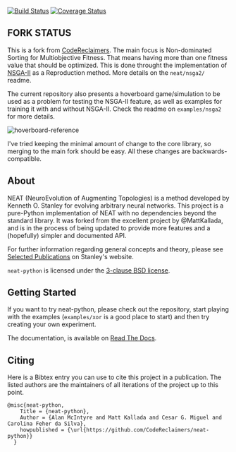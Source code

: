 [![Build Status](https://travis-ci.org/CodeReclaimers/neat-python.svg)](https://travis-ci.org/CodeReclaimers/neat-python)
[![Coverage Status](https://coveralls.io/repos/CodeReclaimers/neat-python/badge.svg?branch=master&service=github)](https://coveralls.io/github/CodeReclaimers/neat-python?branch=master)

## FORK STATUS ##

This is a fork from [CodeReclaimers](https://github.com/CodeReclaimers/neat-python).
The main focus is Non-dominated Sorting for Multiobjective Fitness. That means having more than one fitness value that should be optimized.
This is done throught the implementation of [NSGA-II](https://ieeexplore.ieee.org/document/996017) as a Reproduction method. More details on the `neat/nsga2/` readme.

The current repository also presents a hoverboard game/simulation to be used as a problem for testing the NSGA-II feature, as well as examples for training it with and without NSGA-II.
Check the readme on `examples/nsga2` for more details.

![hoverboard-reference](https://i.imgur.com/CfrdHmr.gif)

I've tried keeping the minimal amount of change to the core library, so merging to the main fork should be easy. All these changes are backwards-compatible.

## About ##

NEAT (NeuroEvolution of Augmenting Topologies) is a method developed by Kenneth O. Stanley for evolving arbitrary neural
networks. This project is a pure-Python implementation of NEAT with no dependencies beyond the standard library. It was
forked from the excellent project by @MattKallada, and is in the process of being updated to provide more features and a
(hopefully) simpler and documented API.

For further information regarding general concepts and theory, please see
[Selected Publications](http://www.cs.ucf.edu/~kstanley/#publications) on Stanley's website.

`neat-python` is licensed under the [3-clause BSD license](https://opensource.org/licenses/BSD-3-Clause).

## Getting Started ##

If you want to try neat-python, please check out the repository, start playing with the examples (`examples/xor` is
a good place to start) and then try creating your own experiment.

The documentation, is available on [Read The Docs](http://neat-python.readthedocs.io).

## Citing ##

Here is a Bibtex entry you can use to cite this project in a publication. The listed authors are the maintainers of
all iterations of the project up to this point.

```
@misc{neat-python,
    Title = {neat-python},
    Author = {Alan McIntyre and Matt Kallada and Cesar G. Miguel and Carolina Feher da Silva},
    howpublished = {\url{https://github.com/CodeReclaimers/neat-python}}   
  }
```
